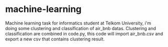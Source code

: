 # machine-learning
Machine learning task for informatics student at Telkom University, i'm doing some clustering and classification of air_bnb datas. Clustering and classification are combined in code.py, this code will import air_bnb.csv and export a new csv that contains clustering result.
